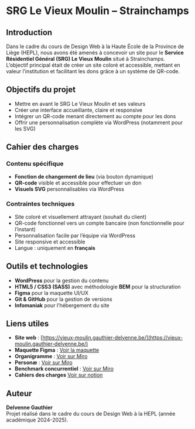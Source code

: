 # SRG Le Vieux Moulin – Strainchamps

## Introduction

Dans le cadre du cours de Design Web à la Haute École de la Province de Liège (HEPL), nous avons été amenés à concevoir un site pour le **Service Résidentiel Général (SRG) Le Vieux Moulin** situé à Strainchamps.  
L’objectif principal était de créer un site coloré et accessible, mettant en valeur l’institution et facilitant les dons grâce à un système de QR-code.

## Objectifs du projet

- Mettre en avant le SRG Le Vieux Moulin et ses valeurs
- Créer une interface accueillante, claire et responsive
- Intégrer un QR-code menant directement au compte pour les dons
- Offrir une personnalisation complète via WordPress (notamment pour les SVG)

## Cahier des charges

### Contenu spécifique

- **Fonction de changement de lieu** (via bouton dynamique)
- **QR-code** visible et accessible pour effectuer un don
- **Visuels SVG** personnalisables via WordPress

### Contraintes techniques

- Site coloré et visuellement attrayant (souhait du client)
- QR-code fonctionnel vers un compte bancaire (non fonctionnelle pour l’instant)
- Personnalisation facile par l’équipe via WordPress
- Site responsive et accessible
- Langue : uniquement en **français**

## Outils et technologies

- **WordPress** pour la gestion du contenu
- **HTML5 / CSS3 (SASS)** avec méthodologie **BEM** pour la structuration
- **Figma** pour la maquette UI/UX
- **Git & GitHub** pour la gestion de versions
- **Infomaniak** pour l’hébergement du site

## Liens utiles

-  **Site web** : [https://vieux-moulin.gauthier-delvenne.be/](https://vieux-moulin.gauthier-delvenne.be/)
-  **Maquette Figma** : [Voir la maquette](https://www.figma.com/design/mJZmLCox6IPsV8Fho8pnyc/Vieux-Moulin?node-id=1-3&t=l7Vj64CBiVFjRUkJ-1)
-  **Organigramme** : [Voir sur Miro](https://miro.com/app/board/uXjVINUEkAk=/)
-  **Personæ** : [Voir sur Miro](https://miro.com/app/board/uXjVINVru14=/)
-  **Benchmark concurrentiel** : [Voir sur Miro](https://miro.com/app/board/uXjVIQOBR4s=/)
- **Cahiers des charges** [Voir sur notion](https://www.notion.so/CAHIERS-DES-CHARGES-1a1b3927e9a5803a8b57c50967da53b9?pvs=4)

## Auteur

**Delvenne Gauthier**  
Projet réalisé dans le cadre du cours de Design Web à la HEPL (année académique 2024-2025).
